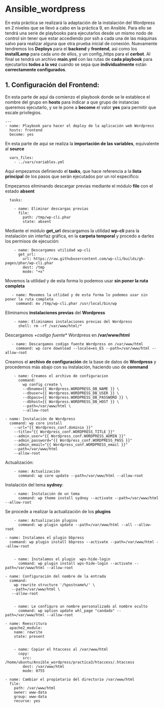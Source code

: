 # Ansible_wordpress

En esta práctica se realizará la adaptación de la instalación del Wordpress en 2 niveles que se llevó a cabo en la práctica 9, en Ansible.
Para ello se tendrá una serie de playbooks para ejecutarlos desde un mismo nodo de control sin tener que estar accediendo por ssh a cada una de las máquinas salvo
para realizar alguna que otra prueba inicial de conexión. Nuevamente tendremos los **Deploys** para el **backend** y **frontend**, asi como los **installLamp** para cada uno de ellos, y un config_https para el **cerbot**. Al final se tendrá un archivo **main.yml** con las rutas de **cada playbook** para ejecutarlos **todos a la vez** cuando se sepa que **individualmente** están **correctamente configurados**.

## 1. Configuración del Frontend:

En esta parte de aquí da comienzo el playbook donde se le establece el nombre del grupo en **hosts** para indicar a que grupo de instancias queremos ejecutarlo,
y se le pone a **become** el valor **yes** para permitir que escale privilegios.
```
---
- name: Playbook para hacer el deploy de la aplicación web Wordpress
  hosts: frontend
  become: yes
```
En esta parte de aqui se realiza la **importación de las variables**, equivalente al **source**

```
  vars_files:
    - ../vars/variables.yml
```

Aquí empezamos definiendo el **tasks**, que hace referencia a la **lista principal** de los pasos que serán ejecutados por un rol específico:

Empezamos eliminando descargar previas mediante el módulo **file** con el estado **absent**

```
  tasks:

    - name: Eliminar descargas previas
      file:
        path: /tmp/wp-cli.phar 
        state: absent
 ```
Mediante el módulo **get_url** descargamos la utilidad **wp-cli** para la instalación sin interfaz gráfica, en la **carpeta temporal** y procedo a darles los permisos de ejecución:

```
    - name: Descargamos utilidad wp-cli
      get_url:
        url: https://raw.githubusercontent.com/wp-cli/builds/gh-pages/phar/wp-cli.phar
        dest: /tmp
        mode: "+x"
 ```
Movemos la utilidad y de esta forma lo podemos usar **sin poner la ruta completa**
 ```
    - name: Movemos la utlidad y de esta forma lo podemos usar sin poner la ruta completa
      command: mv /tmp/wp-cli.phar /usr/local/bin/wp
```
Eliminamos **instalaciones previas** del **Wordpress**
```  
    - name: Eliminamos instalaciones previas del Wordpress
      shell: rm -rf /var/www/html/*
 ```
Descargamos *+codigo fuente** Wordpress en **/var/www/html**
 ```
    - name: Descargamos codigo fuente Wordpress en /var/www/html
      command: wp core download --locale=es_ES --path=/var/www/html --allow-root
  ```
Creamos el **archivo de configuración** de la base de datos de **Wordpress** y procedemos más abajo con su instalación, haciendo uso de **command**
```
    - name: Creamos el archivo de configuracion
      command: 
        wp config create \
        --dbname={{ Wordpress.WORDPRESS_DB_NAME }} \
        --dbuser={{ Wordpress.WORDPRESS_DB_USER }} \
        --dbpass={{ Wordpress.WORDPRESS_DB_PASSWORD }} \
        --dbhost={{ Wordpress.WORDPRESS_DB_HOST }} \
        --path=/var/www/html \
        --allow-root
```

    - name: Instalación de Wordpress
      command: wp core install 
        --url="{{ Wordpress_conf.dominio }}" 
        --title="{{ Wordpress_conf.WORDPRESS_TITLE }}" 
        --admin_user="{{ Wordpress_conf.WORDPRESS_ADMIN }}"
        --admin_password="{{ Wordpress_conf.WORDPRESS_PASS }}" 
        --admin_email="{{ Wordpress_conf.WORDPRESS_email }}"
        --path=/var/www/html 
        --allow-root
 
 Actualización:
```
    - name: Actualización
      command: wp core update --path=/var/www/html --allow-root

```
Instalación del tema **sydney**:
```
    - name: Instalación de un tema
      command: wp theme install sydney --activate --path=/var/www/html --allow-root
```
Se procede a realizar la actualización de los **plugins**
```
    - name: Actualización plugins
      command: wp plugin update --path=/var/www/html --all --allow-root 
```
    - name: Instalamos el plugin bbpress
      command: wp plugin install bbpress --activate --path=/var/www/html --allow-root
```

    - name: Instalamos el plugin  wps-hide-login
      command: wp plugin install wps-hide-login --activate --path=/var/www/html --allow-root
```

    - name: Configuración del nombre de la entrada
      command: 
        wp rewrite structure '/%postname%/' \
       --path=/var/www/html \
       --allow-root
```

    - name: Le configuro un nombre personalizado al nombre oculto
      command: wp option update whl_page "candado" --path=/var/www/html --allow-root
```

    - name: Reescritura
      apache2_module:
        name: rewrite
        state: present
```

    - name: Copiar el htaccess al /var/www/html
      copy:
        src: /home/ubuntu/Ansible_wordpress/practica3/htaccess/.htaccess
        dest: /var/www/html
        mode: 0755
```

    - name: Cambiar el propietario del directorio /var/www/html
      file:
        path: /var/www/html
        owner: www-data
        group: www-data
        recurse: yes
